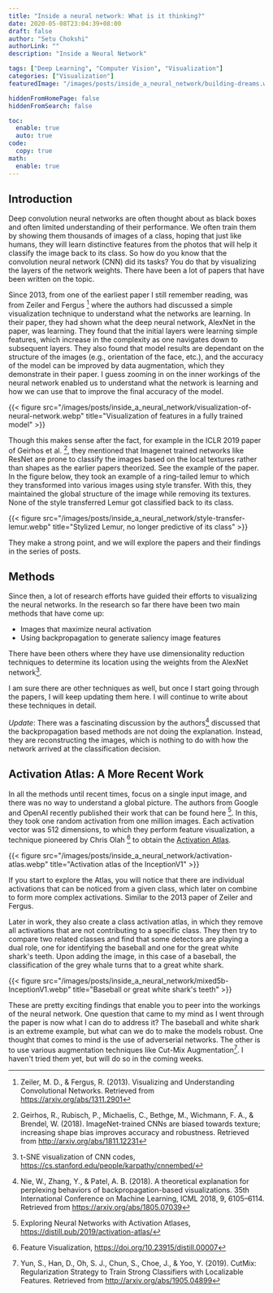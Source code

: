 ```yaml
---
title: "Inside a neural network: What is it thinking?"
date: 2020-05-08T23:04:39+08:00
draft: false
author: "Setu Chokshi"
authorLink: ""
description: "Inside a Neural Network"

tags: ["Deep Learning", "Computer Vision", "Visualization"]
categories: ["Visualization"]
featuredImage: "/images/posts/inside_a_neural_network/building-dreams.webp"

hiddenFromHomePage: false
hiddenFromSearch: false

toc:
  enable: true
  auto: true
code:
  copy: true
math:
  enable: true
---
```


## Introduction
Deep convolution neural networks are often thought about as black boxes and often limited understanding of their performance. 
We often train them by showing them thousands of images of a class, hoping that just like humans, they will learn distinctive
features from the photos that will help it classify the image back to its class. So how do you know that the convolution 
neural network (CNN) did its tasks? You do that by visualizing the layers of the network weights. There have been a lot 
of papers that have been written on the topic. 

Since 2013, from one of the earliest paper I still remember reading, was from  Zeiler and Fergus [^1] where the authors 
had discussed a simple visualization technique to understand what the networks are learning. In their paper, they had 
shown what the deep neural network, AlexNet in the paper, was learning. They found that the initial layers were learning 
simple features, which increase in the complexity as one navigates down to subsequent layers. They also found that model 
results are dependant on the structure of the images (e.g., orientation of the face, etc.), and the accuracy of the model 
can be improved by data augmentation, which they demonstrate in their paper. I guess zooming in on the inner workings of 
the neural network enabled us to understand what the network is learning and how we can use that to improve the final 
accuracy of the model. 

{{< figure src="/images/posts/inside_a_neural_network/visualization-of-neural-network.webp" title="Visualization of features in a fully trained model" >}}

Though this makes sense after the fact, for example in the ICLR 2019 paper of Geirhos et al. [^2], they mentioned that 
Imagenet trained networks like ResNet are prone to classify the images based on the local textures rather than shapes as 
the earlier papers theorized. See the example of the paper. In the figure below, they took an example of a ring-tailed lemur 
to which they transformed into various images using style transfer. With this, they maintained the global structure of 
the image while removing its textures. None of the style transferred Lemur got classified back to its class. 
 
{{< figure src="/images/posts/inside_a_neural_network/style-transfer-lemur.webp" title="Stylized Lemur, no longer predictive of its class" >}}

They make a strong point, and we will explore the papers and their findings in the series of posts. 

## Methods
Since then, a lot of research efforts have guided their efforts to visualizing the neural networks. In the research so far
there have been two main methods that have come up:
* Images that maximize neural activation
* Using backpropagation to generate saliency image features

There have been others where they have use dimensionality reduction techniques to determine its location using the weights
from the AlexNet network[^3].
 
I am sure there are other techniques as well, but once I start going through the papers, I will keep updating them here. 
I will continue to write about these techniques in detail. 

_Update_: There was a fascinating discussion by the authors[^7] discussed that the backpropagation based methods are not 
doing the explanation. Instead, they are reconstructing the images, which is nothing to do with how the network arrived 
at the classification decision. 

## Activation Atlas: A More Recent Work
In all the methods until recent times, focus on a single input image, and there was no way to understand a global picture.
The authors from Google and OpenAI recently published their work that can be found here [^4]. In this, they took one random
activation from one million images. Each activation vector was 512 dimensions, to which they perform feature visualization, 
a technique pioneered by Chris Olah [^5] to obtain the [Activation Atlas](https://distill.pub/2019/activation-atlas/app.html).

{{< figure src="/images/posts/inside_a_neural_network/activation-atlas.webp" title="Activation atlas of the InceptionV1" >}}

If you start to explore the Atlas, you will notice that there are individual activations that can be noticed from a given 
class, which later on combine to form more complex activations. Similar to the 2013 paper of Zeiler and Fergus. 

Later in work, they also create a class activation atlas, in which they remove all activations that are not contributing
to a specific class. They then try to compare two related classes and find that some detectors are playing a dual role,
one for identifying the baseball and one for the great white shark's teeth. Upon adding the image, in this case of a baseball, 
the classification of the grey whale turns that to a great white shark. 

{{< figure src="/images/posts/inside_a_neural_network/mixed5b-InceptionV1.webp" title="Baseball or great white shark's teeth" >}}

These are pretty exciting findings that enable you to peer into the workings of the neural network. One question that came 
to my mind as I went through the paper is now what I can do to address it? The baseball and white shark is an extreme example, 
but what can we do to make the models robust. One thought that comes to mind is the use of adverserial networks. The other 
is to use various augmentation techniques like Cut-Mix Augmentation[^6]. I haven't tried them yet, but will do so in the 
coming weeks.  

[^1]:Zeiler, M. D., & Fergus, R. (2013). Visualizing and Understanding Convolutional Networks. Retrieved from https://arxiv.org/abs/1311.2901
[^2]: Geirhos, R., Rubisch, P., Michaelis, C., Bethge, M., Wichmann, F. A., & Brendel, W. (2018). ImageNet-trained CNNs are biased towards texture; increasing shape bias improves accuracy and robustness. Retrieved from http://arxiv.org/abs/1811.12231
[^3]: t-SNE visualization of CNN codes, https://cs.stanford.edu/people/karpathy/cnnembed/
[^4]: Exploring Neural Networks with Activation Atlases, https://distill.pub/2019/activation-atlas/
[^5]: Feature Visualization, https://doi.org/10.23915/distill.00007
[^6]: Yun, S., Han, D., Oh, S. J., Chun, S., Choe, J., & Yoo, Y. (2019). CutMix: Regularization Strategy to Train Strong Classifiers with Localizable Features. Retrieved from http://arxiv.org/abs/1905.04899
[^7]: Nie, W., Zhang, Y., & Patel, A. B. (2018). A theoretical explanation for perplexing behaviors of backpropagation-based visualizations. 35th International Conference on Machine Learning, ICML 2018, 9, 6105–6114. Retrieved from https://arxiv.org/abs/1805.07039